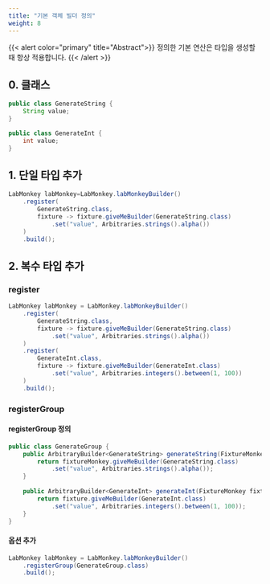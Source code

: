 ```yaml
---
title: "기본 객체 빌더 정의"
weight: 8
---
```


{{< alert color="primary" title="Abstract">}}
정의한 기본 연산은 타입을 생성할 때 항상 적용합니다.
{{< /alert >}} 

## 0. 클래스

```java
public class GenerateString {
	String value;
}

public class GenerateInt {
	int value;
}
```

## 1. 단일 타입 추가

```java
LabMonkey labMonkey=LabMonkey.labMonkeyBuilder()
	.register(
        GenerateString.class,
        fixture -> fixture.giveMeBuilder(GenerateString.class)
            .set("value", Arbitraries.strings().alpha())
    )
	.build();
```

## 2. 복수 타입 추가
### register
```java
LabMonkey labMonkey = LabMonkey.labMonkeyBuilder()
	.register(
	    GenerateString.class,
	    fixture -> fixture.giveMeBuilder(GenerateString.class)
            .set("value", Arbitraries.strings().alpha())
    )
	.register(
        GenerateInt.class,
        fixture -> fixture.giveMeBuilder(GenerateInt.class)
            .set("value", Arbitraries.integers().between(1, 100))
	)
	.build();
```


### registerGroup
#### registerGroup 정의
```java
public class GenerateGroup {
	public ArbitraryBuilder<GenerateString> generateString(FixtureMonkey fixtureMonkey){
		return fixtureMonkey.giveMeBuilder(GenerateString.class)
			.set("value", Arbitraries.strings().alpha());
    }
	
	public ArbitraryBuilder<GenerateInt> generateInt(FixtureMonkey fixtureMonkey){
		return fixture.giveMeBuilder(GenerateInt.class)
			.set("value", Arbitraries.integers().between(1, 100));
    }
}
```

#### 옵션 추가
```java
LabMonkey labMonkey = LabMonkey.labMonkeyBuilder()
    .registerGroup(GenerateGroup.class)
	.build();
```
